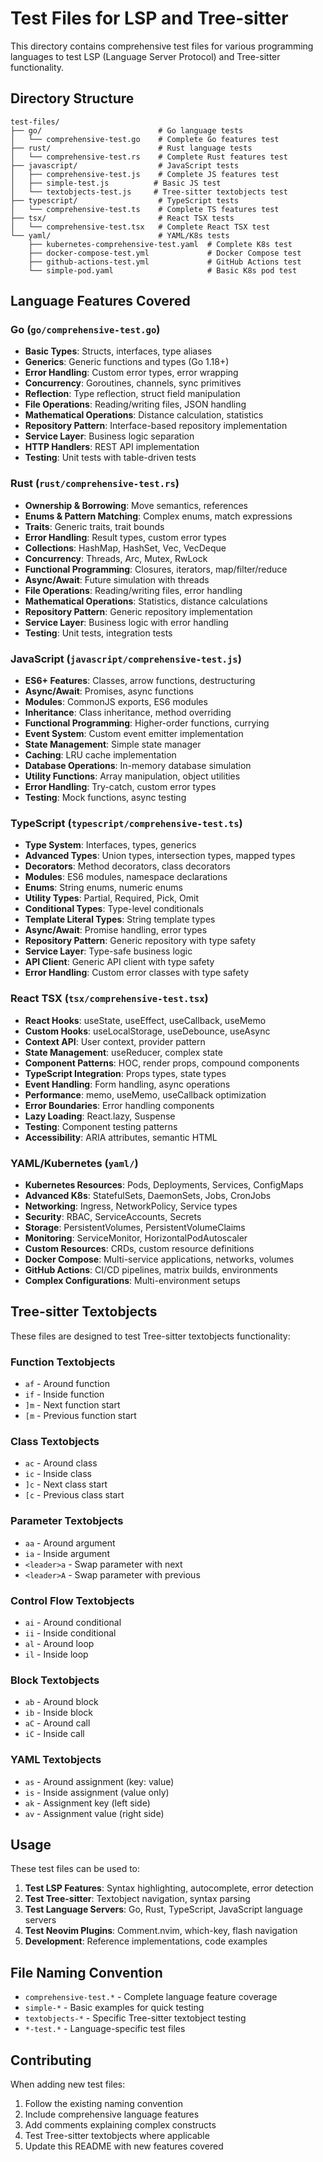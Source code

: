 # Test Files for LSP and Tree-sitter

This directory contains comprehensive test files for various programming languages to test LSP (Language Server Protocol) and Tree-sitter functionality.

## Directory Structure

```
test-files/
├── go/                          # Go language tests
│   └── comprehensive-test.go    # Complete Go features test
├── rust/                        # Rust language tests
│   └── comprehensive-test.rs    # Complete Rust features test
├── javascript/                  # JavaScript tests
│   ├── comprehensive-test.js    # Complete JS features test
│   ├── simple-test.js          # Basic JS test
│   └── textobjects-test.js     # Tree-sitter textobjects test
├── typescript/                  # TypeScript tests
│   └── comprehensive-test.ts    # Complete TS features test
├── tsx/                         # React TSX tests
│   └── comprehensive-test.tsx   # Complete React TSX test
└── yaml/                        # YAML/K8s tests
    ├── kubernetes-comprehensive-test.yaml  # Complete K8s test
    ├── docker-compose-test.yml             # Docker Compose test
    ├── github-actions-test.yml             # GitHub Actions test
    └── simple-pod.yaml                     # Basic K8s pod test
```

## Language Features Covered

### Go (`go/comprehensive-test.go`)
- **Basic Types**: Structs, interfaces, type aliases
- **Generics**: Generic functions and types (Go 1.18+)
- **Error Handling**: Custom error types, error wrapping
- **Concurrency**: Goroutines, channels, sync primitives
- **Reflection**: Type reflection, struct field manipulation
- **File Operations**: Reading/writing files, JSON handling
- **Mathematical Operations**: Distance calculation, statistics
- **Repository Pattern**: Interface-based repository implementation
- **Service Layer**: Business logic separation
- **HTTP Handlers**: REST API implementation
- **Testing**: Unit tests with table-driven tests

### Rust (`rust/comprehensive-test.rs`)
- **Ownership & Borrowing**: Move semantics, references
- **Enums & Pattern Matching**: Complex enums, match expressions
- **Traits**: Generic traits, trait bounds
- **Error Handling**: Result types, custom error types
- **Collections**: HashMap, HashSet, Vec, VecDeque
- **Concurrency**: Threads, Arc, Mutex, RwLock
- **Functional Programming**: Closures, iterators, map/filter/reduce
- **Async/Await**: Future simulation with threads
- **File Operations**: Reading/writing files, error handling
- **Mathematical Operations**: Statistics, distance calculations
- **Repository Pattern**: Generic repository implementation
- **Service Layer**: Business logic with error handling
- **Testing**: Unit tests, integration tests

### JavaScript (`javascript/comprehensive-test.js`)
- **ES6+ Features**: Classes, arrow functions, destructuring
- **Async/Await**: Promises, async functions
- **Modules**: CommonJS exports, ES6 modules
- **Inheritance**: Class inheritance, method overriding
- **Functional Programming**: Higher-order functions, currying
- **Event System**: Custom event emitter implementation
- **State Management**: Simple state manager
- **Caching**: LRU cache implementation
- **Database Operations**: In-memory database simulation
- **Utility Functions**: Array manipulation, object utilities
- **Error Handling**: Try-catch, custom error types
- **Testing**: Mock functions, async testing

### TypeScript (`typescript/comprehensive-test.ts`)
- **Type System**: Interfaces, types, generics
- **Advanced Types**: Union types, intersection types, mapped types
- **Decorators**: Method decorators, class decorators
- **Modules**: ES6 modules, namespace declarations
- **Enums**: String enums, numeric enums
- **Utility Types**: Partial, Required, Pick, Omit
- **Conditional Types**: Type-level conditionals
- **Template Literal Types**: String template types
- **Async/Await**: Promise handling, error types
- **Repository Pattern**: Generic repository with type safety
- **Service Layer**: Type-safe business logic
- **API Client**: Generic API client with type safety
- **Error Handling**: Custom error classes with type safety

### React TSX (`tsx/comprehensive-test.tsx`)
- **React Hooks**: useState, useEffect, useCallback, useMemo
- **Custom Hooks**: useLocalStorage, useDebounce, useAsync
- **Context API**: User context, provider pattern
- **State Management**: useReducer, complex state
- **Component Patterns**: HOC, render props, compound components
- **TypeScript Integration**: Props types, state types
- **Event Handling**: Form handling, async operations
- **Performance**: memo, useMemo, useCallback optimization
- **Error Boundaries**: Error handling components
- **Lazy Loading**: React.lazy, Suspense
- **Testing**: Component testing patterns
- **Accessibility**: ARIA attributes, semantic HTML

### YAML/Kubernetes (`yaml/`)
- **Kubernetes Resources**: Pods, Deployments, Services, ConfigMaps
- **Advanced K8s**: StatefulSets, DaemonSets, Jobs, CronJobs
- **Networking**: Ingress, NetworkPolicy, Service types
- **Security**: RBAC, ServiceAccounts, Secrets
- **Storage**: PersistentVolumes, PersistentVolumeClaims
- **Monitoring**: ServiceMonitor, HorizontalPodAutoscaler
- **Custom Resources**: CRDs, custom resource definitions
- **Docker Compose**: Multi-service applications, networks, volumes
- **GitHub Actions**: CI/CD pipelines, matrix builds, environments
- **Complex Configurations**: Multi-environment setups

## Tree-sitter Textobjects

These files are designed to test Tree-sitter textobjects functionality:

### Function Textobjects
- `af` - Around function
- `if` - Inside function
- `]m` - Next function start
- `[m` - Previous function start

### Class Textobjects
- `ac` - Around class
- `ic` - Inside class
- `]c` - Next class start
- `[c` - Previous class start

### Parameter Textobjects
- `aa` - Around argument
- `ia` - Inside argument
- `<leader>a` - Swap parameter with next
- `<leader>A` - Swap parameter with previous

### Control Flow Textobjects
- `ai` - Around conditional
- `ii` - Inside conditional
- `al` - Around loop
- `il` - Inside loop

### Block Textobjects
- `ab` - Around block
- `ib` - Inside block
- `aC` - Around call
- `iC` - Inside call

### YAML Textobjects
- `as` - Around assignment (key: value)
- `is` - Inside assignment (value only)
- `ak` - Assignment key (left side)
- `av` - Assignment value (right side)

## Usage

These test files can be used to:

1. **Test LSP Features**: Syntax highlighting, autocomplete, error detection
2. **Test Tree-sitter**: Textobject navigation, syntax parsing
3. **Test Language Servers**: Go, Rust, TypeScript, JavaScript language servers
4. **Test Neovim Plugins**: Comment.nvim, which-key, flash navigation
5. **Development**: Reference implementations, code examples

## File Naming Convention

- `comprehensive-test.*` - Complete language feature coverage
- `simple-*` - Basic examples for quick testing
- `textobjects-*` - Specific Tree-sitter textobject testing
- `*-test.*` - Language-specific test files

## Contributing

When adding new test files:

1. Follow the existing naming convention
2. Include comprehensive language features
3. Add comments explaining complex constructs
4. Test Tree-sitter textobjects where applicable
5. Update this README with new features covered
